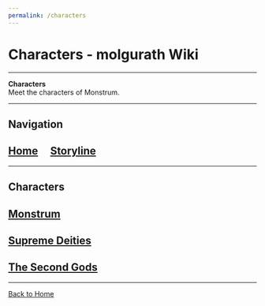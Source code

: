 ```yaml
---
permalink: /characters
---
```


# Characters - molgurath Wiki

---

**Characters**  
Meet the characters of Monstrum.

---

## Navigation

## [Home](../index.md) &nbsp;&nbsp;&nbsp; [Storyline](../storyline.md)

---

## Characters
##  [Monstrum](../character/Monstrum.md)
##  [Supreme Deities](../character/first-deities.md)
##  [The Second Gods](../character/second-gods.md)
---

[Back to Home](../index.md)
